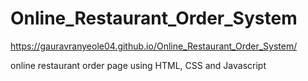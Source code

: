 # Online_Restaurant_Order_System
https://gauravranyeole04.github.io/Online_Restaurant_Order_System/


online restaurant order page using HTML, CSS and Javascript
